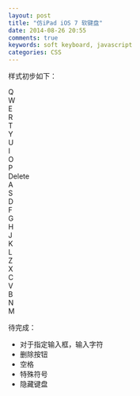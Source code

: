 ```yaml
---
layout: post
title: "仿iPad iOS 7 软键盘"
date: 2014-08-26 20:55
comments: true
keywords: soft keyboard, javascript
categories: CSS
---
```


样式初步如下：
<!-- more -->

<script type="text/javascript">
	(function(doc){
		var url = '/blog/myAPPs/softKeyboard/style.css';
		var link =  doc.createElement("link");
	    link.rel = "stylesheet";
	    link.type = "text/css";
	    link.href = url;
	    doc.head.appendChild(link);
	})(document);
</script>

<div id="keyboard-content" class="output"></div>

<div id="keyboard">
    <div class="k-row row1" data-k="10">
    	<div class="key">Q</div><div class="key">W</div><div class="key">E</div><div class="key">R</div><div class="key">T</div><div class="key">Y</div><div class="key">U</div><div class="key">I</div><div class="key">O</div><div class="key">P</div><div class="key key-func-del">Delete</div>
    </div>
    <div class="k-row row2" data-k="9">
    	<div class="key">A</div><div class="key">S</div><div class="key">D</div><div class="key">F</div><div class="key">G</div><div class="key">H</div><div class="key">J</div><div class="key">K</div><div class="key">L</div>
    </div>
    <div class="k-row row3" data-k="7">
    	<div class="key">Z</div><div class="key">X</div><div class="key">C</div><div class="key">V</div><div class="key">B</div><div class="key">N</div><div class="key">M</div>
    </div>
</div>

待完成：

+ 对于指定输入框，输入字符
+ 删除按钮
+ 空格
+ 特殊符号
+ 隐藏键盘


<script>
(function($){
	var domOutput = $('#keyboard-content');

	$('#keyboard').click(function(event){
		var target = event.target;
		if ($(target).attr('class') == 'key') {
			var letter = $(target).html();
			domOutput.append(letter);
		}
	});
})(jQuery);
</script>